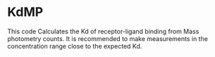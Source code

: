 # KdMP
This code Calculates the Kd of receptor-ligand binding from Mass photometry counts. It is recommended to make measurements in the concentration range close to the expected Kd. 
